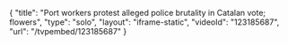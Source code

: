 {
    "title": "Port workers protest alleged police brutality in Catalan vote; flowers",
    "type": "solo",
    "layout": "iframe-static",
    "videoId": "123185687",
    "url": "\/tvpembed\/123185687"
}